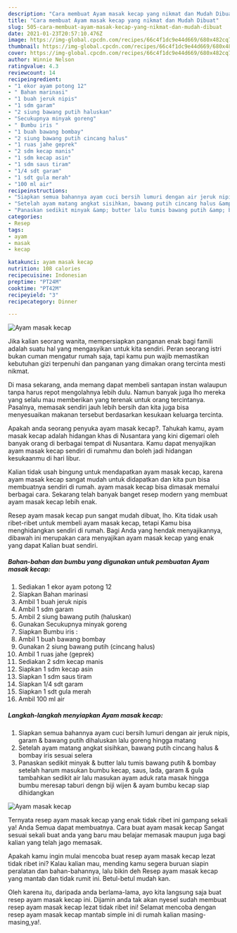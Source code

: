 ```yaml
---
description: "Cara membuat Ayam masak kecap yang nikmat dan Mudah Dibuat"
title: "Cara membuat Ayam masak kecap yang nikmat dan Mudah Dibuat"
slug: 505-cara-membuat-ayam-masak-kecap-yang-nikmat-dan-mudah-dibuat
date: 2021-01-23T20:57:10.476Z
image: https://img-global.cpcdn.com/recipes/66c4f1dc9e44d669/680x482cq70/ayam-masak-kecap-foto-resep-utama.jpg
thumbnail: https://img-global.cpcdn.com/recipes/66c4f1dc9e44d669/680x482cq70/ayam-masak-kecap-foto-resep-utama.jpg
cover: https://img-global.cpcdn.com/recipes/66c4f1dc9e44d669/680x482cq70/ayam-masak-kecap-foto-resep-utama.jpg
author: Winnie Nelson
ratingvalue: 4.3
reviewcount: 14
recipeingredient:
- "1 ekor ayam potong 12"
- " Bahan marinasi"
- "1 buah jeruk nipis"
- "1 sdm garam"
- "2 siung bawang putih haluskan"
- "Secukupnya minyak goreng"
- " Bumbu iris "
- "1 buah bawang bombay"
- "2 siung bawang putih cincang halus"
- "1 ruas jahe geprek"
- "2 sdm kecap manis"
- "1 sdm kecap asin"
- "1 sdm saus tiram"
- "1/4 sdt garam"
- "1 sdt gula merah"
- "100 ml air"
recipeinstructions:
- "Siapkan semua bahannya ayam cuci bersih lumuri dengan air jeruk nipis, garam &amp; bawang putih dihaluskan lalu goreng hingga matang"
- "Setelah ayam matang angkat sisihkan, bawang putih cincang halus &amp; bombay iris sesuai selera"
- "Panaskan sedikit minyak &amp; butter lalu tumis bawang putih &amp; bombay setelah harum masukan bumbu kecap, saus, lada, garam &amp; gula tambahkan sedikit air lalu masukan ayam aduk rata masak hingga bumbu meresap taburi dengn biji wijen &amp; ayam bumbu kecap siap dihidangkan"
categories:
- Resep
tags:
- ayam
- masak
- kecap

katakunci: ayam masak kecap 
nutrition: 108 calories
recipecuisine: Indonesian
preptime: "PT24M"
cooktime: "PT42M"
recipeyield: "3"
recipecategory: Dinner

---
```



![Ayam masak kecap](https://img-global.cpcdn.com/recipes/66c4f1dc9e44d669/680x482cq70/ayam-masak-kecap-foto-resep-utama.jpg)

Jika kalian seorang wanita, mempersiapkan panganan enak bagi famili adalah suatu hal yang mengasyikan untuk kita sendiri. Peran seorang istri bukan cuman mengatur rumah saja, tapi kamu pun wajib memastikan kebutuhan gizi terpenuhi dan panganan yang dimakan orang tercinta mesti nikmat.

Di masa  sekarang, anda memang dapat membeli santapan instan walaupun tanpa harus repot mengolahnya lebih dulu. Namun banyak juga lho mereka yang selalu mau memberikan yang terenak untuk orang tercintanya. Pasalnya, memasak sendiri jauh lebih bersih dan kita juga bisa menyesuaikan makanan tersebut berdasarkan kesukaan keluarga tercinta. 



Apakah anda seorang penyuka ayam masak kecap?. Tahukah kamu, ayam masak kecap adalah hidangan khas di Nusantara yang kini digemari oleh banyak orang di berbagai tempat di Nusantara. Kamu dapat menyajikan ayam masak kecap sendiri di rumahmu dan boleh jadi hidangan kesukaanmu di hari libur.

Kalian tidak usah bingung untuk mendapatkan ayam masak kecap, karena ayam masak kecap sangat mudah untuk didapatkan dan kita pun bisa membuatnya sendiri di rumah. ayam masak kecap bisa dimasak memalui berbagai cara. Sekarang telah banyak banget resep modern yang membuat ayam masak kecap lebih enak.

Resep ayam masak kecap pun sangat mudah dibuat, lho. Kita tidak usah ribet-ribet untuk membeli ayam masak kecap, tetapi Kamu bisa menghidangkan sendiri di rumah. Bagi Anda yang hendak menyajikannya, dibawah ini merupakan cara menyajikan ayam masak kecap yang enak yang dapat Kalian buat sendiri.

<!--inarticleads1-->

##### Bahan-bahan dan bumbu yang digunakan untuk pembuatan Ayam masak kecap:

1. Sediakan 1 ekor ayam potong 12
1. Siapkan  Bahan marinasi
1. Ambil 1 buah jeruk nipis
1. Ambil 1 sdm garam
1. Ambil 2 siung bawang putih (haluskan)
1. Gunakan Secukupnya minyak goreng
1. Siapkan  Bumbu iris :
1. Ambil 1 buah bawang bombay
1. Gunakan 2 siung bawang putih (cincang halus)
1. Ambil 1 ruas jahe (geprek)
1. Sediakan 2 sdm kecap manis
1. Siapkan 1 sdm kecap asin
1. Siapkan 1 sdm saus tiram
1. Siapkan 1/4 sdt garam
1. Siapkan 1 sdt gula merah
1. Ambil 100 ml air




<!--inarticleads2-->

##### Langkah-langkah menyiapkan Ayam masak kecap:

1. Siapkan semua bahannya ayam cuci bersih lumuri dengan air jeruk nipis, garam &amp; bawang putih dihaluskan lalu goreng hingga matang
1. Setelah ayam matang angkat sisihkan, bawang putih cincang halus &amp; bombay iris sesuai selera
1. Panaskan sedikit minyak &amp; butter lalu tumis bawang putih &amp; bombay setelah harum masukan bumbu kecap, saus, lada, garam &amp; gula tambahkan sedikit air lalu masukan ayam aduk rata masak hingga bumbu meresap taburi dengn biji wijen &amp; ayam bumbu kecap siap dihidangkan
<img src="//assets-global.cpcdn.com/assets/icons/button_play-2c75c40dde080a61004c1f40b05d8f140eaff45d7e9e6481dc71c63d2e7c4909.png" alt="Ayam masak kecap">



Ternyata resep ayam masak kecap yang enak tidak ribet ini gampang sekali ya! Anda Semua dapat membuatnya. Cara buat ayam masak kecap Sangat sesuai sekali buat anda yang baru mau belajar memasak maupun juga bagi kalian yang telah jago memasak.

Apakah kamu ingin mulai mencoba buat resep ayam masak kecap lezat tidak ribet ini? Kalau kalian mau, mending kamu segera buruan siapin peralatan dan bahan-bahannya, lalu bikin deh Resep ayam masak kecap yang mantab dan tidak rumit ini. Betul-betul mudah kan. 

Oleh karena itu, daripada anda berlama-lama, ayo kita langsung saja buat resep ayam masak kecap ini. Dijamin anda tak akan nyesel sudah membuat resep ayam masak kecap lezat tidak ribet ini! Selamat mencoba dengan resep ayam masak kecap mantab simple ini di rumah kalian masing-masing,ya!.

